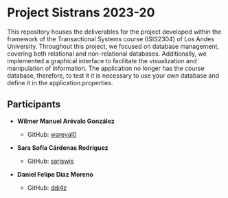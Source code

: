 # Project Sistrans 2023-20

This repository houses the deliverables for the project developed within the framework of the Transactional Systems course (ISIS2304) of Los Andes University. Throughout this project, we focused on database management, covering both relational and non-relational databases. Additionally, we implemented a graphical interface to facilitate the visualization and manipulation of information.
The application no longer has the course database, therefore, to test it it is necessary to use your own database and define it in the application.properties.

## Participants
- **Wilmer Manuel Arévalo González**
  - GitHub: [wareval0](https://github.com/wareval0)

- **Sara Sofía Cárdenas Rodríguez**
  - GitHub: [sariswis](https://github.com/sariswis)

- **Daniel Felipe Diaz Moreno**
  - GitHub: [ddi4z](https://github.com/ddi4z)
